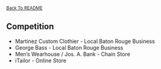<small>[Back To README](https://github.com/maubanel/Barber-Bot) </small>

## Competition

* Martinez Custom Clothier - Local Baton Rouge Business
* George Bass - Local Baton Rouge Business
* Men’s Wearhouse / Jos. A. Bank - Chain Store
* iTailor - Online Store
